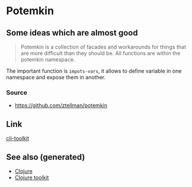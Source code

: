 # Potemkin


## Some ideas which are almost good

> Potemkin is a collection of facades and workarounds for things that are more difficult than they should be. All functions are within the potemkin namespace.

The important function is `impots-vars`, it allows to define variable in one namespace and expose them in another.


### Source

-   <https://github.com/ztellman/potemkin>


## Link

[clj-toolkit](20200505124946-clj_toolkit.md)


## See also (generated)

-   [Clojure](../decks/clojure.md)
-   [Clojure toolkit](20200505124946-clj_toolkit.md)

